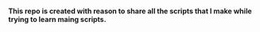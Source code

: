 #### This repo is created with reason to share all the scripts that I make while trying to learn maing scripts. 

